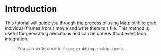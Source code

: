 # Introduction

This tutorial will guide you through the process of using Matplotlib to grab individual frames from a movie and write them to a file. This method is useful for generating animations and can be done without event loop integration.

> You can write code in `frame-grabbing-sgskip.ipynb`.
